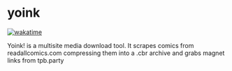 # yoink

[![wakatime](https://wakatime.com/badge/gitlab/Rigil-Kent/yoink.svg)](https://wakatime.com/badge/gitlab/Rigil-Kent/yoink)

Yoink! is a multisite media download tool. It scrapes comics from readallcomics.com compressing them into a .cbr archive and grabs magnet links from tpb.party